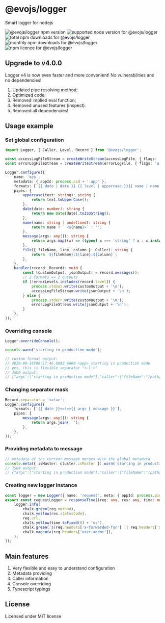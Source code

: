 # @evojs/logger

Smart logger for nodejs

![@evojs/logger npm version](https://img.shields.io/npm/v/@evojs/logger.svg) ![supported node version for @evojs/logger](https://img.shields.io/node/v/@evojs/logger.svg) ![total npm downloads for @evojs/logger](https://img.shields.io/npm/dt/@evojs/logger.svg) ![monthly npm downloads for @evojs/logger](https://img.shields.io/npm/dm/@evojs/logger.svg) ![npm licence for @evojs/logger](https://img.shields.io/npm/l/@evojs/logger.svg)

## Upgrade to v4.0.0

Logger v4 is now even faster and more convenient! No vulnerabilities and no dependencies!

1. Updated pipe resolving method;
2. Optimized code;
3. Removed implied eval function;
4. Removed unused features (inspect).
5. Removed all dependencies!

## Usage example

### Set global configuration

```typescript
import Logger, { Caller, Level, Record } from '@evojs/logger';

const accessLogFileStream = createWriteStream(accessLogFile, { flags: 'a' });
const errorLogFileStream = createWriteStream(errorLogFile, { flags: 'a' });

Logger.configure({
	name: 'app',
	metadata: { appId: process.pid + '.app' },
	formats: [`{{ date | date }} {{ level | uppercase }}{{ name | name }} {{ args | message }}<-|->{{ caller | file }}`, 'json'],
	pipes: {
		uppercase(text: string): string {
			return text.toUpperCase();
		},
		date(date: number): string {
			return new Date(date).toISOString();
		},
		name(name: string | undefined): string {
			return name ? ` <${name}>` : '';
		},
		message(args: any[]): string {
			return args.map((x) => (typeof x === 'string' ? x : x instanceof Error ? x.stack : inspect(x, false, null, false))).join('\n');
		},
		file({ fileName, line, column }: Caller): string {
			return `${fileName}:${line}:${column}`;
		},
	},
	handler(record: Record): void {
		const [customOutput, jsonOutput] = record.messages();
		// 2 formats => 2 outputs
		if (!errorLevels.includes(record.level)) {
			process.stdout.write(customOutput + '\n');
			accessLogFileStream.write(jsonOutput + '\n');
		} else {
			process.stderr.write(customOutput + '\n');
			errorLogFileStream.write(jsonOutput + '\n');
		}
	},
});
```

### Overriding console

```typescript
Logger.overrideConsole();

console.warn('starting in production mode');

// custom format output:
// 2020-09-16T08:17:46.869Z WARN <app> starting in production mode                                        /path/to/project/index.ts:45:17
// yes, this is flexible separator "<-|->"
// JSON output:
// {"args":["starting in production mode"],"caller":{"fileName":"/path/to/project/index.ts","methodName":"","functionName":"","typeName":"Object","line":45,"column":17,"evalOrigin":"","isToplevel":false,"isEval":false,"isNative":false,"isConstructor":false},"date":1600244266869,"level":"debug","metadata":{"appId":"12345.app"},"name":"app"}
```

### Changing separator mask

```typescript
Record.separator = '<=!=>';
Logger.configure({
	formats: [`{{ date }}<=!=>{{ args | message }}`],
	pipes: {
		message(args: any[]): string {
			return args.join(' ');
		},
	},
});
```

### Providing metadata to message

```typescript
// metadata of the current message merges with the global metadata
console.meta({ isMaster: cluster.isMaster }).warn('starting in production mode');
// JSON output:
// {"args":["starting in production mode"],"caller":{"fileName":"/path/to/project/index.ts","methodName":"","functionName":"","typeName":"Object","line":45,"column":17,"evalOrigin":"","isToplevel":false,"isEval":false,"isNative":false,"isConstructor":false},"date":1600244266869,"level":"debug","metadata":{"appId":"12345.app","isMaster":true},"name":"app"}
```

### Creating new logger instance

```typescript
const logger = new Logger({ name: 'request', meta: { appId: process.pid + '.app' } });
export const requestLogger = responseTime((req: any, res: any, time: number) => {
	logger.info(
		chalk.green(req.method),
		chalk.yellow(res.statusCode),
		req.url,
		chalk.yellow(time.toFixed(0) + 'ms'),
		chalk.green(`${req.headers['x-forwarded-for'] || req.headers['x-real-ip'] || req.connection.remoteAddress}`),
		chalk.magenta(req.headers['user-agent']),
	);
});
```

## Main features

1. Very flexible and easy to understand configuration
2. Metadata providing
3. Caller information
4. Console overriding
5. Typescript typings

## License

Licensed under MIT license
